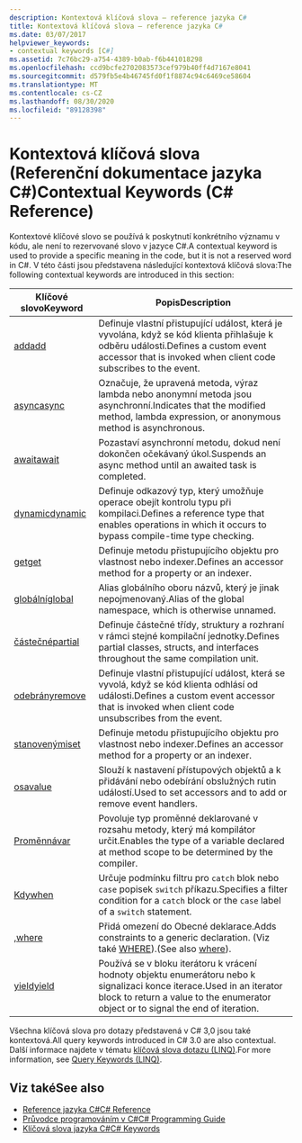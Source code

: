 ```yaml
---
description: Kontextová klíčová slova – reference jazyka C#
title: Kontextová klíčová slova – reference jazyka C#
ms.date: 03/07/2017
helpviewer_keywords:
- contextual keywords [C#]
ms.assetid: 7c76bc29-a754-4389-b0ab-f6b441018298
ms.openlocfilehash: ccd9bcfe2702083573cef979b40ff4d7167e8041
ms.sourcegitcommit: d579fb5e4b46745fd0f1f8874c94c6469ce58604
ms.translationtype: MT
ms.contentlocale: cs-CZ
ms.lasthandoff: 08/30/2020
ms.locfileid: "89128398"
---
```

# <a name="contextual-keywords-c-reference"></a><span data-ttu-id="2ba1e-103">Kontextová klíčová slova (Referenční dokumentace jazyka C#)</span><span class="sxs-lookup"><span data-stu-id="2ba1e-103">Contextual Keywords (C# Reference)</span></span>

<span data-ttu-id="2ba1e-104">Kontextové klíčové slovo se používá k poskytnutí konkrétního významu v kódu, ale není to rezervované slovo v jazyce C#.</span><span class="sxs-lookup"><span data-stu-id="2ba1e-104">A contextual keyword is used to provide a specific meaning in the code, but it is not a reserved word in C#.</span></span> <span data-ttu-id="2ba1e-105">V této části jsou představena následující kontextová klíčová slova:</span><span class="sxs-lookup"><span data-stu-id="2ba1e-105">The following contextual keywords are introduced in this section:</span></span>  
  
|<span data-ttu-id="2ba1e-106">Klíčové slovo</span><span class="sxs-lookup"><span data-stu-id="2ba1e-106">Keyword</span></span>|<span data-ttu-id="2ba1e-107">Popis</span><span class="sxs-lookup"><span data-stu-id="2ba1e-107">Description</span></span>|  
|-------------|-----------------|  
|[<span data-ttu-id="2ba1e-108">add</span><span class="sxs-lookup"><span data-stu-id="2ba1e-108">add</span></span>](./add.md)|<span data-ttu-id="2ba1e-109">Definuje vlastní přistupující událost, která je vyvolána, když se kód klienta přihlašuje k odběru události.</span><span class="sxs-lookup"><span data-stu-id="2ba1e-109">Defines a custom event accessor that is invoked when client code subscribes to the event.</span></span>|  
|[<span data-ttu-id="2ba1e-110">async</span><span class="sxs-lookup"><span data-stu-id="2ba1e-110">async</span></span>](./async.md)|<span data-ttu-id="2ba1e-111">Označuje, že upravená metoda, výraz lambda nebo anonymní metoda jsou asynchronní.</span><span class="sxs-lookup"><span data-stu-id="2ba1e-111">Indicates that the modified method, lambda expression, or anonymous method is asynchronous.</span></span>|  
|[<span data-ttu-id="2ba1e-112">await</span><span class="sxs-lookup"><span data-stu-id="2ba1e-112">await</span></span>](../operators/await.md)|<span data-ttu-id="2ba1e-113">Pozastaví asynchronní metodu, dokud není dokončen očekávaný úkol.</span><span class="sxs-lookup"><span data-stu-id="2ba1e-113">Suspends an async method until an awaited task is completed.</span></span>|  
|[<span data-ttu-id="2ba1e-114">dynamic</span><span class="sxs-lookup"><span data-stu-id="2ba1e-114">dynamic</span></span>](../builtin-types/reference-types.md)|<span data-ttu-id="2ba1e-115">Definuje odkazový typ, který umožňuje operace obejít kontrolu typu při kompilaci.</span><span class="sxs-lookup"><span data-stu-id="2ba1e-115">Defines a reference type that enables operations in which it occurs to bypass compile-time type checking.</span></span>|  
|[<span data-ttu-id="2ba1e-116">get</span><span class="sxs-lookup"><span data-stu-id="2ba1e-116">get</span></span>](./get.md)|<span data-ttu-id="2ba1e-117">Definuje metodu přistupujícího objektu pro vlastnost nebo indexer.</span><span class="sxs-lookup"><span data-stu-id="2ba1e-117">Defines an accessor method for a property or an indexer.</span></span>|  
|[<span data-ttu-id="2ba1e-118">globální</span><span class="sxs-lookup"><span data-stu-id="2ba1e-118">global</span></span>](../operators/namespace-alias-qualifier.md)|<span data-ttu-id="2ba1e-119">Alias globálního oboru názvů, který je jinak nepojmenovaný.</span><span class="sxs-lookup"><span data-stu-id="2ba1e-119">Alias of the global namespace, which is otherwise unnamed.</span></span>|  
|[<span data-ttu-id="2ba1e-120">částečné</span><span class="sxs-lookup"><span data-stu-id="2ba1e-120">partial</span></span>](./partial-type.md)|<span data-ttu-id="2ba1e-121">Definuje částečné třídy, struktury a rozhraní v rámci stejné kompilační jednotky.</span><span class="sxs-lookup"><span data-stu-id="2ba1e-121">Defines partial classes, structs, and interfaces throughout the same compilation unit.</span></span>|  
|[<span data-ttu-id="2ba1e-122">odebrány</span><span class="sxs-lookup"><span data-stu-id="2ba1e-122">remove</span></span>](./remove.md)|<span data-ttu-id="2ba1e-123">Definuje vlastní přistupující událost, která se vyvolá, když se kód klienta odhlásí od události.</span><span class="sxs-lookup"><span data-stu-id="2ba1e-123">Defines a custom event accessor that is invoked when client code unsubscribes from the event.</span></span>|  
|[<span data-ttu-id="2ba1e-124">stanovenými</span><span class="sxs-lookup"><span data-stu-id="2ba1e-124">set</span></span>](./set.md)|<span data-ttu-id="2ba1e-125">Definuje metodu přistupujícího objektu pro vlastnost nebo indexer.</span><span class="sxs-lookup"><span data-stu-id="2ba1e-125">Defines an accessor method for a property or an indexer.</span></span>|  
|[<span data-ttu-id="2ba1e-126">osa</span><span class="sxs-lookup"><span data-stu-id="2ba1e-126">value</span></span>](./value.md)|<span data-ttu-id="2ba1e-127">Slouží k nastavení přístupových objektů a k přidávání nebo odebírání obslužných rutin událostí.</span><span class="sxs-lookup"><span data-stu-id="2ba1e-127">Used to set accessors and to add or remove event handlers.</span></span>|  
|[<span data-ttu-id="2ba1e-128">Proměnná</span><span class="sxs-lookup"><span data-stu-id="2ba1e-128">var</span></span>](./var.md)|<span data-ttu-id="2ba1e-129">Povoluje typ proměnné deklarované v rozsahu metody, který má kompilátor určit.</span><span class="sxs-lookup"><span data-stu-id="2ba1e-129">Enables the type of a variable declared at method scope to be determined by the compiler.</span></span>|  
|[<span data-ttu-id="2ba1e-130">Kdy</span><span class="sxs-lookup"><span data-stu-id="2ba1e-130">when</span></span>](when.md)|<span data-ttu-id="2ba1e-131">Určuje podmínku filtru pro `catch` blok nebo `case` popisek `switch` příkazu.</span><span class="sxs-lookup"><span data-stu-id="2ba1e-131">Specifies a filter condition for a `catch` block or the `case` label of a `switch` statement.</span></span>|
|[<span data-ttu-id="2ba1e-132">,</span><span class="sxs-lookup"><span data-stu-id="2ba1e-132">where</span></span>](./where-generic-type-constraint.md)|<span data-ttu-id="2ba1e-133">Přidá omezení do Obecné deklarace.</span><span class="sxs-lookup"><span data-stu-id="2ba1e-133">Adds constraints to a generic declaration.</span></span> <span data-ttu-id="2ba1e-134">(Viz také [WHERE](./where-clause.md)).</span><span class="sxs-lookup"><span data-stu-id="2ba1e-134">(See also [where](./where-clause.md)).</span></span>|  
|[<span data-ttu-id="2ba1e-135">yield</span><span class="sxs-lookup"><span data-stu-id="2ba1e-135">yield</span></span>](./yield.md)|<span data-ttu-id="2ba1e-136">Používá se v bloku iterátoru k vrácení hodnoty objektu enumerátoru nebo k signalizaci konce iterace.</span><span class="sxs-lookup"><span data-stu-id="2ba1e-136">Used in an iterator block to return a value to the enumerator object or to signal the end of iteration.</span></span>|  
  
 <span data-ttu-id="2ba1e-137">Všechna klíčová slova pro dotazy představená v C# 3,0 jsou také kontextová.</span><span class="sxs-lookup"><span data-stu-id="2ba1e-137">All query keywords introduced in C# 3.0 are also contextual.</span></span> <span data-ttu-id="2ba1e-138">Další informace najdete v tématu [klíčová slova dotazu (LINQ)](./query-keywords.md).</span><span class="sxs-lookup"><span data-stu-id="2ba1e-138">For more information, see [Query Keywords (LINQ)](./query-keywords.md).</span></span>  
  
## <a name="see-also"></a><span data-ttu-id="2ba1e-139">Viz také</span><span class="sxs-lookup"><span data-stu-id="2ba1e-139">See also</span></span>

- [<span data-ttu-id="2ba1e-140">Reference jazyka C#</span><span class="sxs-lookup"><span data-stu-id="2ba1e-140">C# Reference</span></span>](../index.md)
- [<span data-ttu-id="2ba1e-141">Průvodce programováním v C#</span><span class="sxs-lookup"><span data-stu-id="2ba1e-141">C# Programming Guide</span></span>](../../programming-guide/index.md)
- [<span data-ttu-id="2ba1e-142">Klíčová slova jazyka C#</span><span class="sxs-lookup"><span data-stu-id="2ba1e-142">C# Keywords</span></span>](./index.md)
